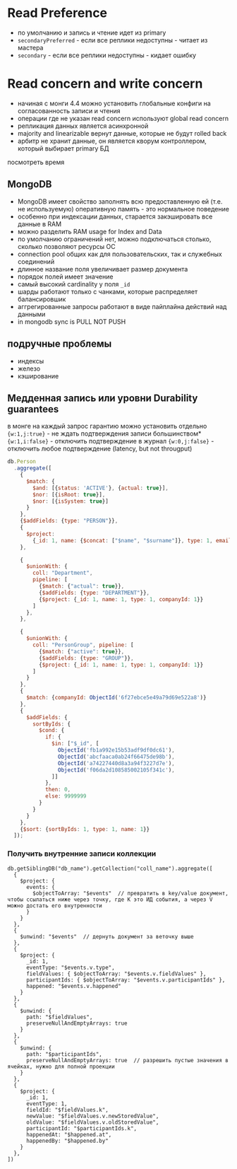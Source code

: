 # Read Preference 
- по умолчанию и запись и чтение идет из primary 
- `secondaryPreferred`  - если все реплики недоступны - читает из мастера
- `secondary`  - если все реплики недоступны - кидает ошибку

# Read concern and write concern
- начиная с монги 4.4 можно установить глобальные конфиги на согласованность записи и чтения
- операции где не указан read concern используют global read concern
- репликация данных является асинхронной
- majority and linearizable вернут данные, которые не будут rolled back
- арбитр не хранит данные, он является кворум контроллером, который выбирает primary БД 


посмотреть время 
## MongoDB
- MongoDB имеет свойство заполнять всю предоставленную ей (т.е. не используемую) оперативную память - это нормальное поведение
- особенно при индексации данных, старается закэшировать все данные в RAM
- можно разделить RAM usage for Index and Data
- по умолчанию ограничений нет, можно подключаться столько, сколько позволяют ресурсы ОС
- connection pool общих как для пользовательских, так и служебных соединений
- длинное название поля увеличивает размер документа
- порядок полей имеет значение
- самый высокий cardinality у поля `_id`
- шарды работают только с чанками, которые распределяет балансировшик
- аггрегированные запросы работают в виде пайплайна действий над данными
- in mongodb sync is PULL NOT PUSH

## подручные проблемы
- индексы
- железо 
- кэширование

## Медденная запись или уровни Durability guarantees
в монге на каждый запрос гарантию можно установить отдельно
`{w:1,j:true}` - не ждать подтверждения записи большинством*
`{w:1,i:false}` - отключить подтверждение в журнал
`{w:0,j:false}` - отключить любое подтверждение (latency, but not througput)


```javascript
db.Person
  .aggregate([
    {
      $match: {
        $and: [{status: 'ACTIVE'}, {actual: true}],
        $nor: [{isRoot: true}],
        $nor: [{isSystem: true}]
      }
    },
    {$addFields: {type: "PERSON"}},
    {
      $project:
        {_id: 1, name: {$concat: ["$name", "$surname"]}, type: 1, email: 1, companyId: 1}
    },

    {
      $unionWith: {
        coll: "Department",
        pipeline: [
          {$match: {"actual": true}},
          {$addFields: {type: "DEPARTMENT"}},
          {$project: {_id: 1, name: 1, type: 1, companyId: 1}}
        ]
      },
    },

    {
      $unionWith: {
        coll: "PersonGroup", pipeline: [
          {$match: {"active": true}},
          {$addFields: {type: "GROUP"}},
          {$project: {_id: 1, name: 1, type: 1, companyId: 1}}
        ]
      }
    },
    {
      $match: {companyId: ObjectId('6f27ebce5e49a79d69e522a8')}
    },
    {
      $addFields: {
        sortByIds: {
          $cond: {
            if: {
              $in: ["$_id", [
                ObjectId('fb1a992e15b53adf9df0dc61'),
                ObjectId('abcfaaca0ab24f66475de98b'),
                ObjectId('a74227440d8a3a94f3227d7e'),
                ObjectId('f06da2d108585002105f341c'),
              ]]
            },
            then: 0,
            else: 9999999
          }
        }
      }
    },
    {$sort: {sortByIds: 1, type: 1, name: 1}}
  ]);
```


### Получить внутренние записи коллекции
```
db.getSiblingDB("db_name").getCollection("coll_name").aggregate([
  {
    $project: {
      events: {
        $objectToArray: "$events"  // превратить в key/value документ, чтобы ссылаться ниже через точку, где K это ИД события, а через V можно достать его внутренности
      }
    }
  },
  {
    $unwind: "$events"  // дернуть документ за веточку выше
  },
  {
    $project: {
      _id: 1,
      eventType: "$events.v.type",
      fieldValues: { $objectToArray: "$events.v.fieldValues" },
      participantIds: { $objectToArray: "$events.v.participantIds" },
      happened: "$events.v.happened"
    }
  },
  {
    $unwind: {
      path: "$fieldValues",
      preserveNullAndEmptyArrays: true
    }
  },
  {
    $unwind: {
      path: "$participantIds",
      preserveNullAndEmptyArrays: true  // разрешить пустые значения в ячейках, нужно для полной проекции
    }
  },
  {
    $project: {
      _id: 1,
      eventType: 1,
      fieldId: "$fieldValues.k",
      newValue: "$fieldValues.v.newStoredValue",
      oldValue: "$fieldValues.v.oldStoredValue",
      participantId: "$participantIds.k",
      happenedAt: "$happened.at",
      happenedBy: "$happened.by"
    }
  },
])
```

